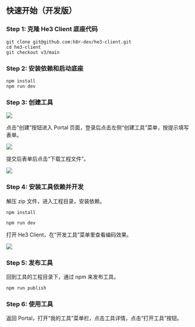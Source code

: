 ## 快速开始（开发版）

### Step 1: 克隆 He3 Client 底座代码

```
git clone git@github.com:h8r-dev/he3-client.git
cd he3-client
git checkout v3/main
```

### Step 2: 安装依赖和启动底座

```
npm install
npm run dev
```

### Step 3: 创建工具

![](/guide/1.png)

点击“创建”按钮进入 Portal 页面，登录后点击左侧“创建工具”菜单，按提示填写表单。

![](/guide/2.png)

提交后表单后点击“下载工程文件”。

![](/guide/3.png)

### Step 4: 安装工具依赖并开发

解压 zip 文件，进入工程目录，安装依赖。

```
npm install

npm run dev
```

打开 He3 Client，在“开发工具”菜单里查看编码效果。

![](/guide/5.png)

### Step 5: 发布工具

回到工具的工程目录下，通过 npm 来发布工具。

```
npm run publish
```

### Step 6: 使用工具

返回 Portal，打开“我的工具”菜单栏，点击工具详情，点击“打开工具”按钮。
